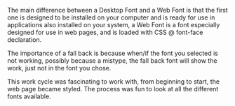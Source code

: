 <p>The main difference between a Desktop Font and a Web Font is that the first one is designed to be installed on your computer and is ready for use in applications also installed on your system, a Web Font is a font especially designed for use in web pages, and is loaded with CSS @ font-face declaration.</p>

<p> The importance of a fall back is because when/if the font you selected is not working, possibly because a mistype, the fall back font will show the work, just not in the font you chose.</p>

<p>This work cycle was fascinating to work with, from beginning to start, the web page became styled. The process was fun to look at all the different fonts available. </p>
